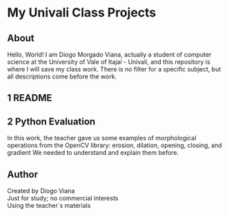 # My Univali Class Projects
## About
Hello, World! I am Diogo Morgado Viana, actually a student of computer science at the University of Vale of Itajaí - Univali, and this repository is where I will save my class work. There is no filter for a specific subject, but all descriptions come before the work.

## 1 README
## 2 Python Evaluation
In this work, the teacher gave us some examples of morphological operations from the OpenCV library: erosion, dilation, opening, closing, and gradient We needed to understand and explain them before.

## Author
Created by Diogo Viana\
Just for study; no commercial interests\
Using the teacher´s materials
